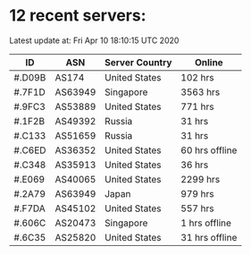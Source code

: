 # 12 recent servers:

Latest update at: Fri Apr 10 18:10:15 UTC 2020

| ID | ASN | Server Country | Online |
| -- | --- | -------------- | ------ |
| #.D09B | AS174 | United States | 102 hrs |
| #.7F1D | AS63949 | Singapore | 3563 hrs |
| #.9FC3 | AS53889 | United States | 771 hrs |
| #.1F2B | AS49392 | Russia | 31 hrs |
| #.C133 | AS51659 | Russia | 31 hrs |
| #.C6ED | AS36352 | United States | 60 hrs offline |
| #.C348 | AS35913 | United States | 36 hrs |
| #.E069 | AS40065 | United States | 2299 hrs |
| #.2A79 | AS63949 | Japan | 979 hrs |
| #.F7DA | AS45102 | United States | 557 hrs |
| #.606C | AS20473 | Singapore | 1 hrs offline |
| #.6C35 | AS25820 | United States | 31 hrs offline |

